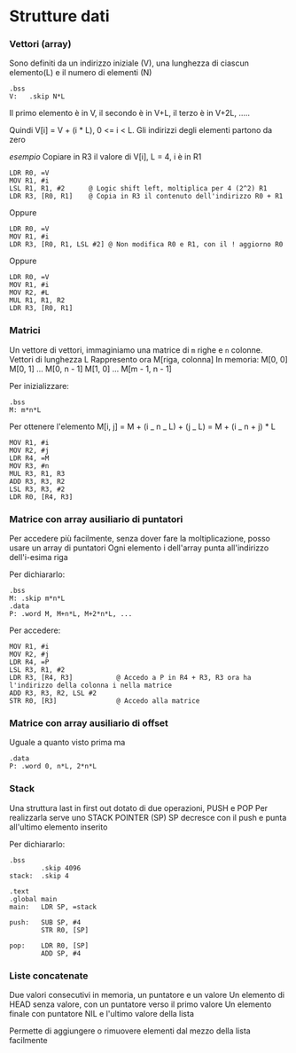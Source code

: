 # Strutture dati

### Vettori (array)

Sono definiti da un indirizzo iniziale (V), una lunghezza di ciascun elemento(L) e il numero di elementi (N)

```
.bss
V:   .skip N*L
```

Il primo elemento è in V, il secondo è in V+L, il terzo è in V+2L, .....

Quindi V[i] = V + (i \* L), 0 <= i < L.
Gli indirizzi degli elementi partono da zero

_esempio_
Copiare in R3 il valore di V[i], L = 4, i è in R1

```
LDR R0, =V
MOV R1, #i
LSL R1, R1, #2      @ Logic shift left, moltiplica per 4 (2^2) R1
LDR R3, [R0, R1]    @ Copia in R3 il contenuto dell'indirizzo R0 + R1
```

Oppure

```
LDR R0, =V
MOV R1, #i
LDR R3, [R0, R1, LSL #2] @ Non modifica R0 e R1, con il ! aggiorno R0
```

Oppure

```
LDR R0, =V
MOV R1, #i
MOV R2, #L
MUL R1, R1, R2
LDR R3, [R0, R1]
```

### Matrici

Un vettore di vettori, immaginiamo una matrice di `m` righe e `n` colonne. Vettori di lunghezza L
Rappresento ora M[riga, colonna]
In memoria:
M[0, 0]
M[0, 1]
...
M[0, n - 1]
M[1, 0]
...
M[m - 1, n - 1]

Per inizializzare:

```
.bss
M: m*n*L
```

Per ottenere l'elemento
M[i, j] = M + (i _ n _ L) + (j _ L) = M + (i _ n + j) \* L

```
MOV R1, #i
MOV R2, #j
LDR R4, =M
MOV R3, #n
MUL R3, R1, R3
ADD R3, R3, R2
LSL R3, R3, #2
LDR R0, [R4, R3]
```

### Matrice con array ausiliario di puntatori

Per accedere più facilmente, senza dover fare la moltiplicazione, posso usare un array di puntatori
Ogni elemento i dell'array punta all'indirizzo dell'i-esima riga

Per dichiararlo:

```
.bss
M: .skip m*n*L
.data
P: .word M, M+n*L, M+2*n*L, ...
```

Per accedere:

```
MOV R1, #i
MOV R2, #j
LDR R4, =P
LSL R3, R1, #2
LDR R3, [R4, R3]           @ Accedo a P in R4 + R3, R3 ora ha l'indirizzo della colonna i nella matrice
ADD R3, R3, R2, LSL #2
STR R0, [R3]               @ Accedo alla matrice
```

### Matrice con array ausiliario di offset

Uguale a quanto visto prima ma

```
.data
P: .word 0, n*L, 2*n*L
```

### Stack

Una struttura last in first out dotato di due operazioni, PUSH e POP
Per realizzarla serve uno STACK POINTER (SP)
SP decresce con il push e punta all'ultimo elemento inserito

Per dichiararlo:

```
.bss
		.skip 4096
stack:  .skip 4

.text
.global main
main:   LDR SP, =stack

push:   SUB SP, #4
		STR R0, [SP]

pop:    LDR R0, [SP]
		ADD SP, #4
```

### Liste concatenate

Due valori consecutivi in memoria, un puntatore e un valore
Un elemento di HEAD senza valore, con un puntatore verso il primo valore
Un elemento finale con puntatore NIL e l'ultimo valore della lista

Permette di aggiungere o rimuovere elementi dal mezzo della lista facilmente
